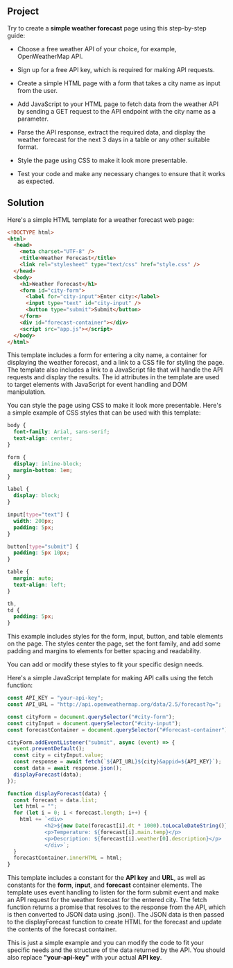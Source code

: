 ## Project

Try to create a **simple weather forecast** page using this step-by-step guide:

- Choose a free weather API of your choice, for example, OpenWeatherMap API.

- Sign up for a free API key, which is required for making API requests.

- Create a simple HTML page with a form that takes a city name as input from the user.

- Add JavaScript to your HTML page to fetch data from the weather API by sending a GET request to the API endpoint with the city name as a parameter.

- Parse the API response, extract the required data, and display the weather forecast for the next 3 days in a table or any other suitable format.

- Style the page using CSS to make it look more presentable.

- Test your code and make any necessary changes to ensure that it works as expected.

## Solution

Here's a simple HTML template for a weather forecast web page:

```html
<!DOCTYPE html>
<html>
  <head>
    <meta charset="UTF-8" />
    <title>Weather Forecast</title>
    <link rel="stylesheet" type="text/css" href="style.css" />
  </head>
  <body>
    <h1>Weather Forecast</h1>
    <form id="city-form">
      <label for="city-input">Enter city:</label>
      <input type="text" id="city-input" />
      <button type="submit">Submit</button>
    </form>
    <div id="forecast-container"></div>
    <script src="app.js"></script>
  </body>
</html>
```

This template includes a form for entering a city name, a container for displaying the weather forecast, and a link to a CSS file for styling the page. The template also includes a link to a JavaScript file that will handle the API requests and display the results. The id attributes in the template are used to target elements with JavaScript for event handling and DOM manipulation.

You can style the page using CSS to make it look more presentable. Here's a simple example of CSS styles that can be used with this template:

```css
body {
  font-family: Arial, sans-serif;
  text-align: center;
}

form {
  display: inline-block;
  margin-bottom: 1em;
}

label {
  display: block;
}

input[type="text"] {
  width: 200px;
  padding: 5px;
}

button[type="submit"] {
  padding: 5px 10px;
}

table {
  margin: auto;
  text-align: left;
}

th,
td {
  padding: 5px;
}
```

This example includes styles for the form, input, button, and table elements on the page. The styles center the page, set the font family, and add some padding and margins to elements for better spacing and readability.

You can add or modify these styles to fit your specific design needs.

Here's a simple JavaScript template for making API calls using the fetch function:

```javascript
const API_KEY = "your-api-key";
const API_URL = "http://api.openweathermap.org/data/2.5/forecast?q=";

const cityForm = document.querySelector("#city-form");
const cityInput = document.querySelector("#city-input");
const forecastContainer = document.querySelector("#forecast-container");

cityForm.addEventListener("submit", async (event) => {
  event.preventDefault();
  const city = cityInput.value;
  const response = await fetch(`${API_URL}${city}&appid=${API_KEY}`);
  const data = await response.json();
  displayForecast(data);
});

function displayForecast(data) {
  const forecast = data.list;
  let html = "";
  for (let i = 0; i < forecast.length; i++) {
    html += `<div>
            <h2>${new Date(forecast[i].dt * 1000).toLocaleDateString()}</h2>
            <p>Temperature: ${forecast[i].main.temp}</p>
            <p>Description: ${forecast[i].weather[0].description}</p>
            </div>`;
  }
  forecastContainer.innerHTML = html;
}
```

This template includes a constant for the **API key** and **URL**, as well as constants for the **form**, **input**, and **forecast** container elements. The template uses event handling to listen for the form submit event and make an API request for the weather forecast for the entered city. The fetch function returns a promise that resolves to the response from the API, which is then converted to JSON data using .json(). The JSON data is then passed to the displayForecast function to create HTML for the forecast and update the contents of the forecast container.

This is just a simple example and you can modify the code to fit your specific needs and the structure of the data returned by the API. You should also replace **"your-api-key"** with your actual **API key**.
